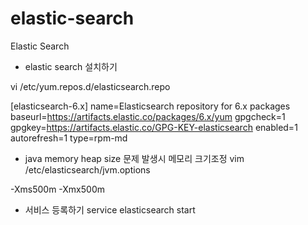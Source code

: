 # elastic-search
Elastic Search

* elastic search 설치하기

vi /etc/yum.repos.d/elasticsearch.repo

[elasticsearch-6.x]
name=Elasticsearch repository for 6.x packages
baseurl=https://artifacts.elastic.co/packages/6.x/yum
gpgcheck=1
gpgkey=https://artifacts.elastic.co/GPG-KEY-elasticsearch
enabled=1
autorefresh=1
type=rpm-md

* java memory heap size 문제 발생시 메모리 크기조정
vim /etc/elasticsearch/jvm.options

-Xms500m 
-Xmx500m 

* 서비스 등록하기
service elasticsearch start


